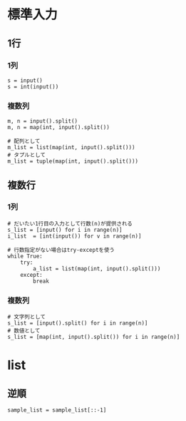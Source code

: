 # 標準入力

## 1行

### 1列

```
s = input()
s = int(input())
```

### 複数列

```
m, n = input().split()
m, n = map(int, input().split())

# 配列として
m_list = list(map(int, input().split()))
# タプルとして
m_list = tuple(map(int, input().split()))

```

## 複数行

### 1列

```
# だいたい1行目の入力として行数(n)が提供される
s_list = [input() for i in range(n)]
i_list  = [int(input()) for v in range(n)]

# 行数指定がない場合はtry-exceptを使う
while True:
    try:
        a_list = list(map(int, input().split()))
    except:
        break
```

### 複数列

```
# 文字列として
s_list = [input().split() for i in range(n)]
# 数値として
s_list = [map(int, input().split()) for i in range(n)]
```

# list

## 逆順
```
sample_list = sample_list[::-1]
```
